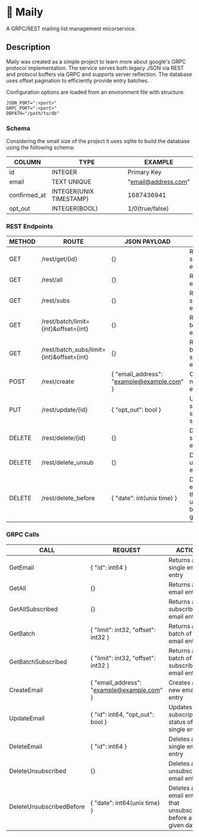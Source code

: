 # 📨 Maily

A GRPC/REST mailing list management micorservice.

## Description

Maily was created as a simple project to learn more about google's GRPC protocol implementation.
The service serves both legacy JSON via REST and protocol buffers via GRPC and supports server reflection.
The database uses offset pagination to efficiently provide entry batches. 

Configuration options are loaded from an environment file with structure:

```
JSON_PORT=":<port>"
GRPC_PORT=":<port>"
DBPATH="/path/to/db"
```

### Schema 

Considering the small size of the project it uses sqlite to build the database using the following schema:

| COLUMN       | TYPE                    | EXAMPLE             |
| ------------ | ----------------------- | ------------------- |
| id           | INTEGER                 | Primary Key         |
| email        | TEXT UNIQUE             | "email@address.com" |
| confirmed_at | INTEGER(UNIX TIMESTAMP) | 	1687436941         |
| opt_out      | INTEGER(BOOL)           |  1/0(true/false)    |

### REST Endpoints

| METHOD | ROUTE                                              | JSON PAYLOAD                               | ACTION                                                                      |
| ------ | -------------------------------------------------- | ------------------------------------------ | --------------------------------------------------------------------------- |
| GET    | /rest/get/{id}                                     | {}                                         | Returns a single email entry                                                |
| GET    | /rest/all                                          | {}                                         | Returns all email entries                                                   |
| GET    | /rest/subs                                         | {}                                         | Returns all subscribed email entries                                        |
| GET    | /rest/batch/limit={int}&offset={int}               | {}                                         | Returns a batch of email entries                                            |
| GET    | /rest/batch_subs/limit={int}&offset={int}          | {}                                         | Returns a batch of subscribed email entries                                 |
| POST   | /rest/create                                       | { "email_address": "example@example.com" } | Creates a new email entry                                                   |
| PUT    | /rest/update/{id}                                  | { "opt_out": bool }                        | Updates the subscription status of a single entry                           |
| DELETE | /rest/delete/{id}                                  | {}                                         | Deletes a single email entry                                                |
| DELETE | /rest/delete_unsub                                 | {}                                         | Deletes all unsubscribed email entries                                      |
| DELETE | /rest/delete_before                                | { "date": int(unix time) }                 | Deletes all email entries that unsubscribed before a given date             |

### GRPC Calls

| CALL                          | REQUEST                                                       | ACTION                                                                      |
| ----------------------------- | ------------------------------------------------------------- | --------------------------------------------------------------------------- |
| GetEmail                      | { "id": int64 }                                               | Returns a single email entry                                                |
| GetAll                        | {}                                                            | Returns all email entries                                                   |
| GetAllSubscribed              | {}                                                            | Returns all subscribed email entries                                        |
| GetBatch                      | { "limit": int32, "offset": int32 }                           | Returns a batch of email entries                                            |
| GetBatchSubscribed            | { "limit": int32, "offset": int32 }                           | Returns a batch of subscribed email entries                                 |
| CreateEmail                   | { "email_address": "example@example.com" }                    | Creates a new email entry                                                   |
| UpdateEmail                   | { "id": int64, "opt_out": bool }                              | Updates the subscription status of a single entry                           |
| DeleteEmail                   | { "id": int64 }                                               | Deletes a single email entry                                                |
| DeleteUnsubscribed            | {}                                                            | Deletes all unsubscribed email entries                                      |
| DeleteUnsubscribedBefore      | { "date": int64(unix time) }                                  | Deletes all email entries that unsubscribed before a given date             |